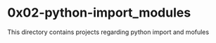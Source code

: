 # 0x02-python-import_modules  
This directory contains projects regarding python import and mofules
